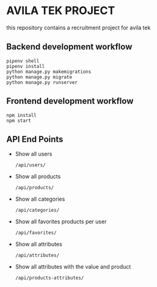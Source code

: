 # AVILA TEK PROJECT

this repository contains a recruitment project for avila tek

## Backend development workflow

```
pipenv shell
pipenv install
python manage.py makemigrations
python manage.py migrate
python manage.py runserver
```

## Frontend development workflow

```
npm install 
npm start
```

## API End Points

* Show all users
    ```
    /api/users/
    ```
* Show all products
    ```
    /api/products/
    ```
* Show all categories
    ```
    /api/categories/
    ```
* Show all favorites products per user
    ```
    /api/favorites/
    ```
* Show all attributes
    ```
    /api/attributes/
* Show all attributes with the value and product
    ```
    /api/products-attributes/
    ```
